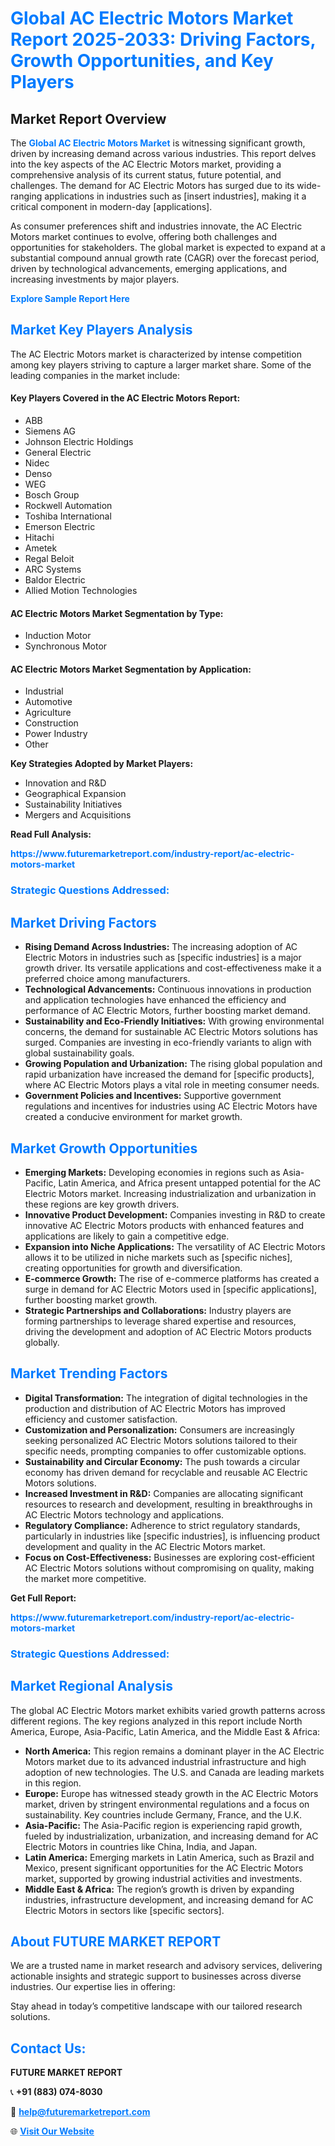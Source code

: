 <h1 style="color: #007BFF;">Global AC Electric Motors Market Report 2025-2033: Driving Factors, Growth Opportunities, and Key Players</h1>

<section id="overview">
<h2>Market Report Overview</h2>
<p>The <a href="https://www.futuremarketreport.com/industry-report/ac-electric-motors-market" style="color: #007BFF; text-decoration: none;"><strong>Global AC Electric Motors Market</strong></a> is witnessing significant growth, driven by increasing demand across various industries. This report delves into the key aspects of the AC Electric Motors market, providing a comprehensive analysis of its current status, future potential, and challenges. The demand for AC Electric Motors has surged due to its wide-ranging applications in industries such as [insert industries], making it a critical component in modern-day [applications].</p>
<p>As consumer preferences shift and industries innovate, the AC Electric Motors market continues to evolve, offering both challenges and opportunities for stakeholders. The global market is expected to expand at a substantial compound annual growth rate (CAGR) over the forecast period, driven by technological advancements, emerging applications, and increasing investments by major players.</p>
</section>

<section id="overview">
<p><a href="https://www.futuremarketreport.com/request-sample/reportId=90818" style="color: #007BFF; text-decoration: none;"><strong>Explore Sample Report Here</strong></a></p>
</section>

<section id="key-players">
<h2 style="color: #007BFF;">Market Key Players Analysis</h2>
<p>The AC Electric Motors market is characterized by intense competition among key players striving to capture a larger market share. Some of the leading companies in the market include:</p>
<h4>Key Players Covered in the AC Electric Motors Report:</h4>
<ul><li>ABB</li><li>Siemens AG</li><li>Johnson Electric Holdings</li><li>General Electric</li><li>Nidec</li><li>Denso</li><li>WEG</li><li>Bosch Group</li><li>Rockwell Automation</li><li>Toshiba International</li><li>Emerson Electric</li><li>Hitachi</li><li>Ametek</li><li>Regal Beloit</li><li>ARC Systems</li><li>Baldor Electric</li><li>Allied Motion Technologies</li></ul>
<h4>AC Electric Motors Market Segmentation by Type:</h4>
<ul><li>Induction Motor</li><li>Synchronous Motor</li></ul>

<h4>AC Electric Motors Market Segmentation by Application:</h4>
<ul><li>Industrial</li><li>Automotive</li><li>Agriculture</li><li>Construction</li><li>Power Industry</li><li>Other</li></ul>
<p><strong>Key Strategies Adopted by Market Players:</strong></p>
<ul>
<li>Innovation and R&D</li>
<li>Geographical Expansion</li>
<li>Sustainability Initiatives</li>
<li>Mergers and Acquisitions</li>
</ul>
</section>

<section>
<p><strong>Read Full Analysis: </strong></p><a href="https://www.futuremarketreport.com/industry-report/ac-electric-motors-market" style="color: #007BFF; text-decoration: none;"><strong>https://www.futuremarketreport.com/industry-report/ac-electric-motors-market</strong></a>
<h3 style="color: #007BFF;">Strategic Questions Addressed:</h3>
</section>

<section id="driving-factors">
<h2 style="color: #007BFF;">Market Driving Factors</h2>
<ul>
<li><strong>Rising Demand Across Industries:</strong> The increasing adoption of AC Electric Motors in industries such as [specific industries] is a major growth driver. Its versatile applications and cost-effectiveness make it a preferred choice among manufacturers.</li>
<li><strong>Technological Advancements:</strong> Continuous innovations in production and application technologies have enhanced the efficiency and performance of AC Electric Motors, further boosting market demand.</li>
<li><strong>Sustainability and Eco-Friendly Initiatives:</strong> With growing environmental concerns, the demand for sustainable AC Electric Motors solutions has surged. Companies are investing in eco-friendly variants to align with global sustainability goals.</li>
<li><strong>Growing Population and Urbanization:</strong> The rising global population and rapid urbanization have increased the demand for [specific products], where AC Electric Motors plays a vital role in meeting consumer needs.</li>
<li><strong>Government Policies and Incentives:</strong> Supportive government regulations and incentives for industries using AC Electric Motors have created a conducive environment for market growth.</li>
</ul>
</section>

<section id="growth-opportunities">
<h2 style="color: #007BFF;">Market Growth Opportunities</h2>
<ul>
<li><strong>Emerging Markets:</strong> Developing economies in regions such as Asia-Pacific, Latin America, and Africa present untapped potential for the AC Electric Motors market. Increasing industrialization and urbanization in these regions are key growth drivers.</li>
<li><strong>Innovative Product Development:</strong> Companies investing in R&D to create innovative AC Electric Motors products with enhanced features and applications are likely to gain a competitive edge.</li>
<li><strong>Expansion into Niche Applications:</strong> The versatility of AC Electric Motors allows it to be utilized in niche markets such as [specific niches], creating opportunities for growth and diversification.</li>
<li><strong>E-commerce Growth:</strong> The rise of e-commerce platforms has created a surge in demand for AC Electric Motors used in [specific applications], further boosting market growth.</li>
<li><strong>Strategic Partnerships and Collaborations:</strong> Industry players are forming partnerships to leverage shared expertise and resources, driving the development and adoption of AC Electric Motors products globally.</li>
</ul>
</section>

<section id="trending-factors">
<h2 style="color: #007BFF;">Market Trending Factors</h2>
<ul>
<li><strong>Digital Transformation:</strong> The integration of digital technologies in the production and distribution of AC Electric Motors has improved efficiency and customer satisfaction.</li>
<li><strong>Customization and Personalization:</strong> Consumers are increasingly seeking personalized AC Electric Motors solutions tailored to their specific needs, prompting companies to offer customizable options.</li>
<li><strong>Sustainability and Circular Economy:</strong> The push towards a circular economy has driven demand for recyclable and reusable AC Electric Motors solutions.</li>
<li><strong>Increased Investment in R&D:</strong> Companies are allocating significant resources to research and development, resulting in breakthroughs in AC Electric Motors technology and applications.</li>
<li><strong>Regulatory Compliance:</strong> Adherence to strict regulatory standards, particularly in industries like [specific industries], is influencing product development and quality in the AC Electric Motors market.</li>
<li><strong>Focus on Cost-Effectiveness:</strong> Businesses are exploring cost-efficient AC Electric Motors solutions without compromising on quality, making the market more competitive.</li>
</ul>
</section>

<section>
<p><strong>Get Full Report: </strong></p><a href="https://www.futuremarketreport.com/industry-report/ac-electric-motors-market" style="color: #007BFF; text-decoration: none;"><strong>https://www.futuremarketreport.com/industry-report/ac-electric-motors-market</strong></a>
<h3 style="color: #007BFF;">Strategic Questions Addressed:</h3>
</section>


<section id="regional-analysis">
<h2 style="color: #007BFF;">Market Regional Analysis</h2>
<p>The global AC Electric Motors market exhibits varied growth patterns across different regions. The key regions analyzed in this report include North America, Europe, Asia-Pacific, Latin America, and the Middle East & Africa:</p>
<ul>
<li><strong>North America:</strong> This region remains a dominant player in the AC Electric Motors market due to its advanced industrial infrastructure and high adoption of new technologies. The U.S. and Canada are leading markets in this region.</li>
<li><strong>Europe:</strong> Europe has witnessed steady growth in the AC Electric Motors market, driven by stringent environmental regulations and a focus on sustainability. Key countries include Germany, France, and the U.K.</li>
<li><strong>Asia-Pacific:</strong> The Asia-Pacific region is experiencing rapid growth, fueled by industrialization, urbanization, and increasing demand for AC Electric Motors in countries like China, India, and Japan.</li>
<li><strong>Latin America:</strong> Emerging markets in Latin America, such as Brazil and Mexico, present significant opportunities for the AC Electric Motors market, supported by growing industrial activities and investments.</li>
<li><strong>Middle East & Africa:</strong> The region’s growth is driven by expanding industries, infrastructure development, and increasing demand for AC Electric Motors in sectors like [specific sectors].</li>
</ul>
</section>

<footer>
<h2 style="color: #007BFF;">About FUTURE MARKET REPORT</h2>
<p>We are a trusted name in market research and advisory services, delivering actionable insights and strategic support to businesses across diverse industries. Our expertise lies in offering:</p>

<p>Stay ahead in today’s competitive landscape with our tailored research solutions.</p>

<h2 style="color: #007BFF;">Contact Us:</h2>
<p><strong>FUTURE MARKET REPORT</strong></p>
<p>📞 <strong>+91 (883) 074-8030</strong></p>
<p>📧 <strong><a href="mailto:help@futuremarketreport.com" style="color: #007BFF;">help@futuremarketreport.com</a></strong></p>
<p>🌐 <strong><a href="https://www.futuremarketreport.com/" style="color: #007BFF;">Visit Our Website</a></strong></p>
</footer>